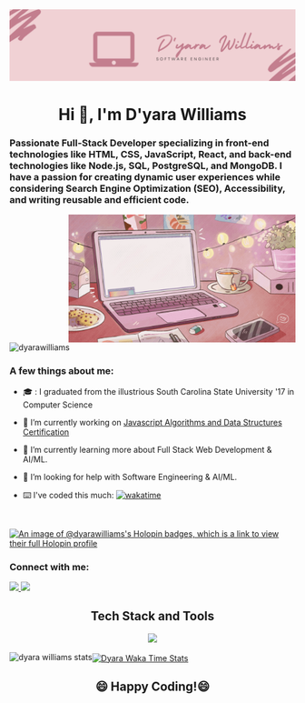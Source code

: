 <img src="/My%20Linkedin%20Banner.png" alt="An image of my banner"/>

<!--
**dyarawilliams/dyarawilliams** is a ✨ _special_ ✨ repository because its `README.md` (this file) appears on your GitHub profile.

- 👯 I’m looking to collaborate on ...
- 💬 Ask me about ...
-->


<p align="center">
  <h1 align="center">Hi 👋, I'm D'yara Williams</h1>
  <h3>Passionate Full-Stack Developer specializing in front-end technologies like HTML, CSS, JavaScript, React, and back-end technologies like Node.js, SQL, PostgreSQL, and MongoDB. I have a passion for creating dynamic user experiences while considering Search Engine Optimization (SEO), Accessibility, and writing reusable and efficient code.</h3>
  <img align="right" alt="Coding" width="400" src="/computer.gif">
  <img src="https://komarev.com/ghpvc/?username=dyarawilliams&label=Profile%20views&color=ff69b4&style=for-the-badge" alt="dyarawilliams" />
</p>

### A few things about me:

- :mortar_board: : I graduated from the illustrious South Carolina State University '17 in Computer Science

- 🔭 I’m currently working on [Javascript Algorithms and Data Structures Certification](https://www.freecodecamp.org/learn/javascript-algorithms-and-data-structures/)

- 🌱 I’m currently learning more about Full Stack Web Development & AI/ML.

- 🥰 I’m looking for help with Software Engineering & AI/ML. 

- ⌨️ I've coded this much: [![wakatime](https://wakatime.com/badge/user/374368ff-083b-4229-b46b-62cd1dbb07ec.svg)](https://wakatime.com/@374368ff-083b-4229-b46b-62cd1dbb07ec)

<br />

[![An image of @dyarawilliams's Holopin badges, which is a link to view their full Holopin profile](https://holopin.me/dyarawilliams)](https://holopin.io/@dyarawilliams)

### Connect with me: 

<p>
  <a href="https://www.linkedin.com/in/https://www.linkedin.com/in/dyara-williams/">
    <img src="https://skillicons.dev/icons?i=linkedin" />
  </a>
  <a href="https://twitter.com/xchaoticrage">
    <img src="https://skillicons.dev/icons?i=twitter" />
  </a>
</p>

<h2 align="center">Tech Stack and Tools </h2>
  <p align="center">
    <a href="https://skillicons.dev">
      <img src="https://skillicons.dev/icons?i=html,css,js,bootstrap,sass,react,nodejs,mongodb,postgres,nextjs,java,python,git,vscode,linux" />
    </a>
  </p>

<p>
  <img align="left" src="https://github-readme-stats-dyarawilliams.vercel.app/api?username=dyarawilliams&show_icons=true&theme=omni" alt="dyara williams stats" />
</p>

<a href="https://wakatime.com/@dyarawilliams">
  <img align="center" src="https://github-readme-stats-dyarawilliams.vercel.app/api/wakatime?username=dyarawilliams&layout=compact&theme=omni" alt="Dyara Waka Time Stats" />
</a>


<div align="center">
  <h2>😄 Happy Coding!😄</h2>
</div>


  

